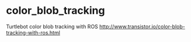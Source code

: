 color_blob_tracking
===================

Turtlebot color blob tracking with ROS
http://www.transistor.io/color-blob-tracking-with-ros.html
